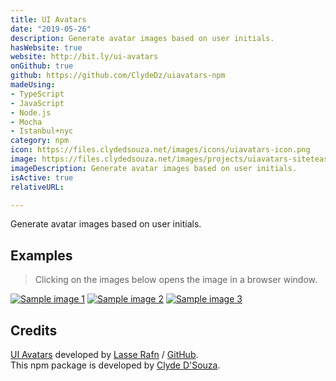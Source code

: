 ```yaml
---
title: UI Avatars
date: "2019-05-26"
description: Generate avatar images based on user initials.
hasWebsite: true
website: http://bit.ly/ui-avatars
onGithub: true
github: https://github.com/ClydeDz/uiavatars-npm
madeUsing:
- TypeScript
- JavaScript
- Node.js
- Mocha
- Istanbul+nyc
category: npm
icon: https://files.clydedsouza.net/images/icons/uiavatars-icon.png
image: https://files.clydedsouza.net/images/projects/uiavatars-siteteaser.png
imageDescription: Generate avatar images based on user initials.
isActive: true
relativeURL: 

---
```


Generate avatar images based on user initials.

## Examples 
> Clicking on the images below opens the image in a browser window.  

[![Sample image 1](https://ui-avatars.com/api/?background=990000&color=fff&name=Clyde%20D%27Souza&size=120)](https://ui-avatars.com/api/?background=990000&color=fff&name=Clyde%20D%27Souza&size=120) 
[![Sample image 2](https://ui-avatars.com/api/?bold=true&size=120)](https://ui-avatars.com/api/?bold=true&size=120) 
[![Sample image 3](https://ui-avatars.com/api/?name=Tony%20Stark&length=1&size=120&font-size=0.8&background=23ff6c&color=000000)](https://ui-avatars.com/api/?name=Tony%20Stark&length=1&size=120&font-size=0.8&background=23ff6c&color=000000)    

## Credits  
[UI Avatars](https://ui-avatars.com/) developed by [Lasse Rafn](https://twitter.com/lasserafn) / [GitHub](https://github.com/LasseRafn/ui-avatars).  
This npm package is developed by [Clyde D'Souza](https://clydedsouza.net).


